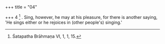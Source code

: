 +++
title = "04"

+++
4 [^2] . Sing, however, he may at his pleasure, for there is another saying, 'He sings either or he rejoices in (other people's) singing.'


[^2]:  Śatapatha Brāhmaṇa VI, 1, 1, 15.
